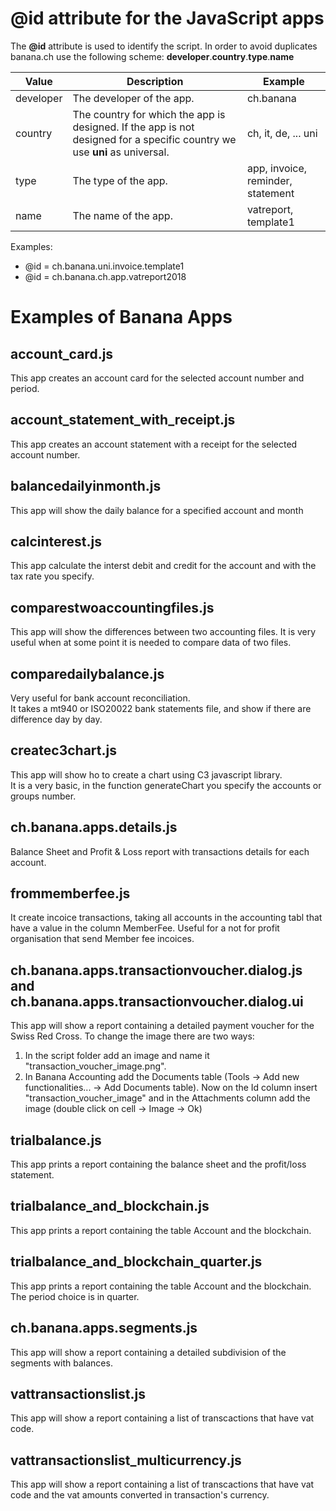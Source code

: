 # @id attribute for the JavaScript apps

The **@id** attribute is used to identify the script. In order to avoid duplicates banana.ch use the following scheme:
**developer**.**country**.**type**.**name**

| Value | Description | Example |
| ------ | ------ | ------ |
| developer | The developer of the app. | ch.banana |
| country | The country for which the app is designed. If the app is not designed for a specific country we use **uni** as universal. | ch, it, de, ... uni|
| type | The type of the app. | app, invoice, reminder, statement |
| name | The name of the app. | vatreport, template1 |

Examples:
  - @id = ch.banana.uni.invoice.template1
  - @id = ch.banana.ch.app.vatreport2018


# Examples of Banana Apps

## account_card.js
This app creates an account card for the selected account number and period.


## account_statement_with_receipt.js
This app creates an account statement with a receipt for the selected account number.


## balancedailyinmonth.js

This app will show the daily balance for a specified account and month   

## calcinterest.js
This app calculate the interst debit and credit for the account and with the tax rate you specify. 

## comparestwoaccountingfiles.js

This app will show the differences between two accounting files. It is very useful when at some point it is needed to compare data of two files.

## comparedailybalance.js

Very useful for bank account reconciliation.  
It takes a mt940 or ISO20022 bank statements file, and show if there are difference day by day.

## createc3chart.js

This app will show ho to create a chart using C3 javascript library.  
It is a very basic, in the function generateChart you specify the accounts or groups number. 

## ch.banana.apps.details.js

Balance Sheet and Profit & Loss report with transactions details for each account.


## frommemberfee.js
It create incoice transactions, taking all  accounts in the accounting tabl that have a value in the column MemberFee.
Useful for a not for profit organisation that send Member fee incoices.
 

## ch.banana.apps.transactionvoucher.dialog.js and ch.banana.apps.transactionvoucher.dialog.ui

This app will show a report containing a detailed payment voucher for the Swiss Red Cross.
To change the image there are two ways:
1) In the script folder add an image and name it "transaction_voucher_image.png".
2) In Banana Accounting add the Documents table (Tools -> Add new functionalities... -> Add Documents table). Now on the Id column insert "transaction_voucher_image" and in the Attachments column add the image (double click on cell -> Image -> Ok)


## trialbalance.js

This app prints a report containing the balance sheet and the profit/loss statement.


## trialbalance_and_blockchain.js

This app prints a report containing the table Account and the blockchain.


## trialbalance_and_blockchain_quarter.js

This app prints a report containing the table Account and the blockchain. The period choice is in quarter.


## ch.banana.apps.segments.js

This app will show a report containing a detailed subdivision of the segments with balances.

## vattransactionslist.js

This app will show a report containing a list of transcactions that have vat code. 

## vattransactionslist_multicurrency.js

This app will show a report containing a list of transcactions that have vat code and the vat amounts converted in transaction's currency. 
